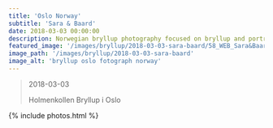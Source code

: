 ```yaml
---
title: 'Oslo Norway'
subtitle: 'Sara & Baard'
date: 2018-03-03 00:00:00
description: Norwegian bryllup photography focused on bryllup and portrait photography. 
featured_image: '/images/bryllup/2018-03-03-sara-baard/58_WEB_Sara&BaardErik_180303.jpg'
image_path: '/images/bryllup/2018-03-03-sara-baard'
image_alt: 'bryllup oslo fotograph norway'
---
```


> 2018-03-03
> 
> Holmenkollen Bryllup i Oslo

<!-- DO NOT EDIT BELOW -->
{% include photos.html %}
